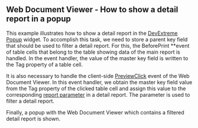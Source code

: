 ## Web Document Viewer - How to show a detail report in a popup

This example illustrates how to show a detail report in the [DevExtreme Popup](https://js.devexpress.com/Documentation/ApiReference/UI_Widgets/dxPopup/) widget.
To accomplish this task, we need to store a parent key field that should be used to filter a detail report. For this, the BeforePrint **event of table cells that belong to the table showing data of the main report is handled. In the event handler, the value of the master key field is written to the Tag property of a table cell.

It is also necessary to handle the client-side [PreviewClick](https://docs.devexpress.com/XtraReports/DevExpress.AspNetCore.Reporting.WebDocumentViewer.WebDocumentViewerClientSideEventsBuilder.PreviewClick(System.String)) event of the Web Document Viewer. In this event handler, we obtain the master key field value from the Tag property of the clicked table cell and assign this value to the corresponding [report parameter](https://docs.devexpress.com/XtraReports/9997/detailed-guide-to-devexpress-reporting/shape-report-data/use-report-parameters/parameters-overview) in a detail report. The parameter is used to filter a detail report.

Finally, a popup with the Web Document Viewer which contains a filtered detail report is shown.

